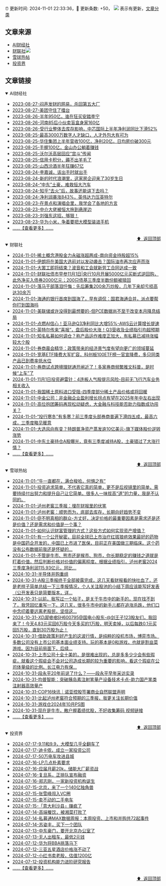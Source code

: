 ##

:alarm_clock: 更新时间: 2024-11-01 22:33:36，:rocket: 更新条数: +50， ![](/assets/dot.png) 表示有更新，[文章分类](/TAGS.md)

## 文章来源

- [AI财经社](#ai财经社)  
- [财联社](#财联社)![](/assets/dot.png)   
- [雪球热帖](#雪球热帖)  
- [投资界](#投资界)  

## 文章链接

<details open>
<summary id="ai财经社">
 AI财经社
</summary>


- [2023-08-27-闷声发财的网易，杀回第五大厂](https://www.aicaijing.com.cn/article/18610)  
- [2023-08-27-美团守住了擂台](https://www.aicaijing.com.cn/article/18611)  
- [2023-08-26-半年950亿，谁在狂买安踏李宁](https://www.aicaijing.com.cn/article/18607)  
- [2023-08-26-河南85后小伙卖盲盒身家160亿](https://www.aicaijing.com.cn/article/18608)  
- [2023-08-26-受行业整体去库存影响，中芯国际上半年净利润同比下滑52%](https://www.aicaijing.com.cn/article/18609)  
- [2023-08-25-最高3000万数字人才缺口，人才外包大有可为](https://www.aicaijing.com.cn/article/18601)  
- [2023-08-25-华住集团上半年营收100亿，净利20亿，日均房价破300元](https://www.aicaijing.com.cn/article/18602)  
- [2023-08-25-手握100亿，金山办公躺着赚钱](https://www.aicaijing.com.cn/article/18603)  
- [2023-08-25-沃尔沃高层回应“宫斗”传闻](https://www.aicaijing.com.cn/article/18604)  
- [2023-08-25-信用卡积分，薅不出羊毛了](https://www.aicaijing.com.cn/article/18605)  
- [2023-08-25-山西汾酒半年狂赚67亿](https://www.aicaijing.com.cn/article/18606)  
- [2023-08-24-李嘉诚，该出手时就出手](https://www.aicaijing.com.cn/article/18596)  
- [2023-08-24-新的时代浪潮里，这家房企迎来了30岁生日](https://www.aicaijing.com.cn/article/18597)  
- [2023-08-24-“中东”土豪，难救恒大汽车](https://www.aicaijing.com.cn/article/18598)  
- [2023-08-24-知乎“去火”后，故事还能讲下去吗？](https://www.aicaijing.com.cn/article/18599)  
- [2023-08-24-净利润暴涨843%，英伟达力压英特尔](https://www.aicaijing.com.cn/article/18600)  
- [2023-08-23-在景点和演唱会里，我学会了各地的方言](https://www.aicaijing.com.cn/article/18591)  
- [2023-08-23-中介大佬被恒大拖到悬崖边](https://www.aicaijing.com.cn/article/18592)  
- [2023-08-23-刘强东这招，够狠！](https://www.aicaijing.com.cn/article/18593)  
- [2023-08-23-华为小米，争着要把大模型装进手机](https://www.aicaijing.com.cn/article/18594)  
- [......【查看更多】......](/details/AI财经社.md)

<div align="right"><a href="#文章来源">⬆ &nbsp;返回顶部</a></div>
</details>

<details open>
<summary id="财联社">
 财联社
</summary>


- [2024-11-01-稀土概念港股金力永磁涨超两成-南向资金持股超15%](https://www.cls.cn/detail/1845328)  
- [2024-11-01-伊朗将在美国大选前对以发动袭击？国际油市再次应声而涨](https://www.cls.cn/detail/1845283)  
- [2024-11-01-大罢工即将结束？波音和工会就新劳工合同达成一致](https://www.cls.cn/detail/1845127)  
- [2024-11-01-财联社债市早参11月1日|央行10月开展5000亿元买断式逆回购，此外净买入债券2000亿元；200只债基三季度半数份额被赎回](https://www.cls.cn/detail/1845116)  
- [2024-11-01-落马干部落泪忏悔：先后筹集200余万炒股，几年下来却亏损高达30余万](https://www.cls.cn/detail/1845161)  
- [2024-11-01-海通的银行首席到国海了，早有调侃：国君海通合并，派点要帮你打到国海吗](https://www.cls.cn/detail/1845122)  
- [2024-11-01-美联储或许没得到最想要的-但PCE数据尚不至于改变本月降息结局](https://www.cls.cn/detail/1845123)  
- [2024-11-01-点燃AI信心！亚马逊Q3净利同比大增55%-AWS云计算增长提速](https://www.cls.cn/detail/1845114)  
- [2024-11-01-英特尔传来“喜报”，盘后股价大涨！Q3营收及业绩指引均超预期](https://www.cls.cn/detail/1845097)  
- [2024-11-01-知名私募如何调仓？称产品运作难度正加大，有私募已减持涨幅较大个股](https://www.cls.cn/detail/1845090)  
- [2024-11-01-券商晨会精华：政策带来的经济景气度有望向更广的领域蔓延](https://www.cls.cn/detail/1845081)  
- [2024-11-01-宽基ETF降费大军扩容，科创板100ETF榜一官宣降费，多只同类产品已到费率低水位](https://www.cls.cn/detail/1845073)  
- [2024-11-01-券商试点跨境理财通开闸近了！多家券商频繁推文科普，是时候“上车”了](https://www.cls.cn/detail/1845093)  
- [2024-11-01-11月1日投资避雷针：4连板人气股提示风险-目前无飞行汽车业务相关收入](https://www.cls.cn/detail/1845088)  
- [2024-11-01-我国稀土原料进口受阻-四季度部分稀土产品价格或将回暖](https://www.cls.cn/detail/1845062)  
- [2024-11-01-中金公司：非金融企业盈利增长拐点有望在2025年年中左右出现](https://www.cls.cn/detail/1845109)  
- [2024-11-01-高位抱团筹码再现松动疑虑，大金融与科技能否助力指数成功闯关？](https://www.cls.cn/detail/1845162)  
- [2024-11-01-“投行寒冬”有多寒？前三季度头部券商普遍下滑四五成，最高六成，三季度略见暖意](https://www.cls.cn/detail/1845177)  
- [2024-11-01-大选风向有变？特朗普净资产蒸发逾10亿美元-旗下媒体股价逆转涨势](https://www.cls.cn/detail/1845291)  
- [2024-11-01-中东土豪持仓A股曝光，竟有三季度减持A股，土豪错过了大涨行情？](https://www.cls.cn/detail/1845298)  
- [......【查看更多】......](/details/财联社.md)

<div align="right"><a href="#文章来源">⬆ &nbsp;返回顶部</a></div>
</details>

<details open>
<summary id="雪球热帖">
 雪球热帖
</summary>


- [2024-11-01-“牛一直都在，满仓梭哈，何惧之有”](https://xueqiu.com/7860276567/310773720)  
- [2024-11-01-投资追求简单，不代表它真的简单，更不是后视镜里的简单，需要持续付出努力和提升自己让它简单。很多人一味拔高“道”的力量，我是不认同的。](https://xueqiu.com/1965894836/310707397)  
- [2024-11-01-泸州老窖三季报：埋在财报里的伏笔](https://xueqiu.com/1456239271/310707735)  
- [2024-11-01-泸州老窖：顺势而为，底部去库存，长期向好趋势不变](https://xueqiu.com/9262059293/310659956)  
- [2024-11-01-@不明真相的群众-方丈好，决定价格的最重要因素是需求还是还是价值？还是需求和价值是一个事？](https://xueqiu.com/1334513257/310656687)  
- [2024-11-01-如何认识财富管理的方式？这些方式如何实现资产增值？](https://xueqiu.com/5372221544/310717803)  
- [2024-11-01-有一个公开秘密，目前全球已上市治疗红斑狼疮效果最好的药物是中国药企开发的，中国已上市进了医保，目前正在美国做三期临床。这个药没有公布数据前我还是怀疑的...](https://xueqiu.com/9220236682/310717069)  
- [2024-11-01-不管是牛市、熊市还是猴市、狗市，你长期稳定的赚钱之道就是盯着价值，然后判断价格对价值的偏离程度。根据业绩指引，泸州老窖2024三季度净利润115.93亿元，同比...](https://xueqiu.com/6843343829/310663020)  
- [2024-10-31-半导体并购重组](https://xueqiu.com/2524803655/310616103)  
- [2024-10-31-A股三季报终于全部披露完成，这几天看财报看的快吐血了，还是老样子简单总结一下三季报情况，个人关注股池的小结下周应该能写好发表（公开发表只是简要版本，详...](https://xueqiu.com/9769652619/310594256)  
- [2024-10-31-以前，我写过一个帖子，是关于牛市中的新手的，现在找不到了，我凭回忆重写一下。这几天，很多牛市中的新手儿都在追涨杀跌，他们口中念叨着要远离老股民，坚信这...](https://xueqiu.com/3058599833/310523307)  
- [2024-10-31-$XD国电电SH600795$@国电小股东-@剑王子123股友们，我回来了！今天4.83元买回6万股今天多买的1万股，明天卖掉，以后每跌0.1元买回5万股，直到30万股为止！](https://xueqiu.com/3957585701/310519833)  
- [2024-10-31-借助政策利好产生的这波行情，是纯粹的投机市场，博弈市场。多数公司没有上市公司基本面业绩支持。玩的基本是0和游戏，也就是割韭菜游戏。因为目前局面下，后续...](https://xueqiu.com/9887656769/310487695)  
- [2024-10-31-上市公司十全十美的，是很难出现的，总是多多少少会有些瑕疵，就看这个瑕疵会不会对公司造成长期的较为重要的影响，看这个瑕疵在公司体量级的比例。长江电力有保...](https://xueqiu.com/5280764152/310409241)  
- [2024-10-31-段永平20年前说了什么？——段永平早年采访实录](https://xueqiu.com/8959246745/310411328)  
- [2024-10-31-均普智能：突破胰岛素注射笔量产设备技术卡点-助力国产笔类注射器高效量产](https://xueqiu.com/8638851859/310470783)  
- [2024-10-31-COP16快讯｜诺亚控股签署商业自然联盟声明](https://xueqiu.com/8527379370/310497664)  
- [2024-10-31-比起泸州老窖符合预期的三季报，我更关注长期价值](https://xueqiu.com/7318086163/310554998)  
- [2024-10-31-游戏仓2024年10月PS图](https://xueqiu.com/8790885129/310524161)  
- [2024-10-31-现在是牛市，散户握着绩优股，不好收集筹码&nbsp;视频链接](https://xueqiu.com/6594360415/310595116)  
- [......【查看更多】......](/details/雪球热帖.md)

<div align="right"><a href="#文章来源">⬆ &nbsp;返回顶部</a></div>
</details>

<details open>
<summary id="投资界">
 投资界
</summary>


- [2024-07-17-9.11和9.9，大模型几乎全翻车了](https://posts.careerengine.us/p/6697778c44726b29bffa3a09)  
- [2024-07-17-迪卡侬，成立一家投资公司](https://posts.careerengine.us/p/6697778c44726b29bffa3a01)  
- [2024-07-17-50万电车攻进县城](https://posts.careerengine.us/p/6697779c831e1d29eea44253)  
- [2024-07-16-LP几点朴素要求](https://posts.careerengine.us/p/669636a8720ed522248054dc)  
- [2024-07-16-应届月薪20k，储能大厂薪资战](https://posts.careerengine.us/p/669636a8720ed522248054d4)  
- [2024-07-16-复旦系，正排队宣布融资](https://posts.careerengine.us/p/66963699cb38e136a496986c)  
- [2024-07-16-郑志刚，一家新投资机构诞生](https://posts.careerengine.us/p/66963699cb38e136a4969874)  
- [2024-07-15-北京，来了一个140亿独角兽](https://posts.careerengine.us/p/6694db59a0c3ac562b61f9af)  
- [2024-07-15-张雪峰闯入VC圈](https://posts.careerengine.us/p/6694db59a0c3ac562b61f9b7)  
- [2024-07-15-卖不动的二手电车](https://posts.careerengine.us/p/6694db6836b2f1565d9b541a)  
- [2024-07-15-「意大利沙县」赚疯了](https://posts.careerengine.us/p/6694db6836b2f1565d9b5422)  
- [2024-07-14-高端餐饮，被湘菜打败了](https://posts.careerengine.us/p/6693862333c6e710d0bf9dc4)  
- [2024-07-14-私募通MAX数据周报：本周投资、上市和并购共72起事件](https://posts.careerengine.us/p/6693862333c6e710d0bf9dcc)  
- [2024-07-14-苏姿丰，买下一个团队](https://posts.careerengine.us/p/6693861481427510b2b9c123)  
- [2024-07-13-中东豪门，要开北京办公室了](https://posts.careerengine.us/p/66922794a876f80d113b51fe)  
- [2024-07-13-无人出租车，最低2元钱](https://posts.careerengine.us/p/669227b82202ae0dfac5d713)  
- [2024-07-12-华为将BBA挑落马下](https://posts.careerengine.us/p/6690a6c68082df14ead7eaac)  
- [2024-07-12-三亚五星酒店价格涨不动了](https://posts.careerengine.us/p/6690a6c68082df14ead7eaa4)  
- [2024-07-12-小红书卖老股，估值1200亿](https://posts.careerengine.us/p/6690a6b756b00014bcc00e8f)  
- [2024-07-12-投资机构能力进阶研究报告](https://posts.careerengine.us/p/6690a6b756b00014bcc00e87)  
- [......【查看更多】......](/details/投资界.md)

<div align="right"><a href="#文章来源">⬆ &nbsp;返回顶部</a></div>
</details>
